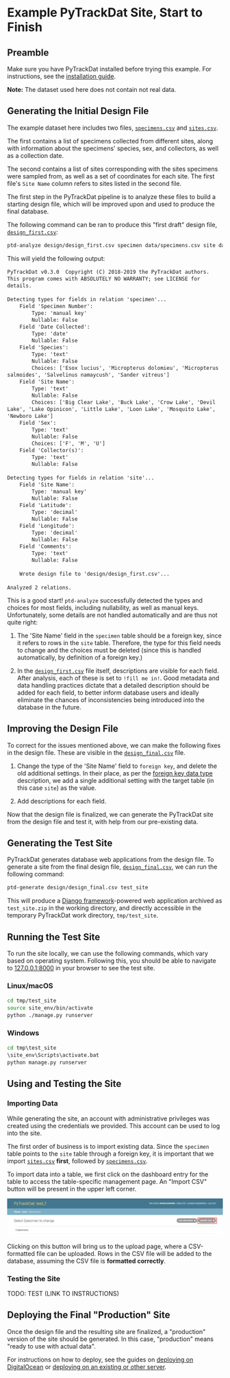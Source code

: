 # Example PyTrackDat Site, Start to Finish

## Preamble

Make sure you have PyTrackDat installed before trying this example. For
instructions, see the
[installation guide](https://github.com/ColauttiLab/PyTrackDat#installation).

**Note:** The dataset used here does not contain not real data.


## Generating the Initial Design File

The example dataset here includes two files,
[`specimens.csv`](data/specimens.csv) and [`sites.csv`](data/sites.csv).

The first contains a list of specimens collected from different sites, along
with information about the specimens' species, sex, and collectors, as well as
a collection date.

The second contains a list of sites corresponding with the sites specimens were
sampled from, as well as a set of coordinates for each site. The first file's
`Site Name` column refers to sites listed in the second file.

The first step in the PyTrackDat pipeline is to analyze these files to build
a starting design file, which will be improved upon and used to produce the
final database.

The following command can be ran to produce this "first draft" design file,
[`design_first.csv`](design/design_first.csv):

```bash
ptd-analyze design/design_first.csv specimen data/specimens.csv site data/sites.csv
```

This will yield the following output:

```
PyTrackDat v0.3.0  Copyright (C) 2018-2019 the PyTrackDat authors.
This program comes with ABSOLUTELY NO WARRANTY; see LICENSE for details.

Detecting types for fields in relation 'specimen'...
    Field 'Specimen Number':
        Type: 'manual key'
        Nullable: False
    Field 'Date Collected':
        Type: 'date'
        Nullable: False
    Field 'Species':
        Type: 'text'
        Nullable: False
        Choices: ['Esox lucius', 'Micropterus dolomieu', 'Micropterus salmoides', 'Salvelinus namaycush', 'Sander vitreus']
    Field 'Site Name':
        Type: 'text'
        Nullable: False
        Choices: ['Big Clear Lake', 'Buck Lake', 'Crow Lake', 'Devil Lake', 'Lake Opinicon', 'Little Lake', 'Loon Lake', 'Mosquito Lake', 'Newboro Lake']
    Field 'Sex':
        Type: 'text'
        Nullable: False
        Choices: ['F', 'M', 'U']
    Field 'Collector(s)':
        Type: 'text'
        Nullable: False

Detecting types for fields in relation 'site'...
    Field 'Site Name':
        Type: 'manual key'
        Nullable: False
    Field 'Latitude':
        Type: 'decimal'
        Nullable: False
    Field 'Longitude':
        Type: 'decimal'
        Nullable: False
    Field 'Comments':
        Type: 'text'
        Nullable: False

    Wrote design file to 'design/design_first.csv'...

Analyzed 2 relations.
```

This is a good start! `ptd-analyze` successfully detected the types and choices
for most fields, including nullability, as well as manual keys. Unfortunately,
some details are not handled automatically and are thus not quite right:

  1. The 'Site Name' field in the `specimen` table should be a foreign key,
     since it refers to rows in the `site` table. Therefore, the type for this
     field needs to change and the choices must be deleted (since this is
     handled automatically, by definition of a foreign key.)
     
  2. In the [`design_first.csv`](design/design_first.csv) file itself,
     descriptions are visible for each field. After analysis, each of these is
     set to `!fill me in!`. Good metadata and data handling practices dictate
     that a detailed description should be added for each field, to better
     inform database users and ideally eliminate the chances of inconsistencies
     being introduced into the database in the future.
     

## Improving the Design File

To correct for the issues mentioned above, we can make the following fixes in
the design file. These are visible in the
[`design_final.csv`](design/design_final.csv) file.

  1. Change the type of the 'Site Name' field to `foreign key`, and delete the
     old additional settings. In their place, as per the
     [foreign key data type](https://github.com/ColauttiLab/PyTrackDat#foreign-key-foreign-key-cross-relation)
     description, we add a single additional setting with the target table (in
     this case `site`) as the value.
     
  2. Add descriptions for each field.

Now that the design file is finalized, we can generate the PyTrackDat site from
the design file and test it, with help from our pre-existing data.


## Generating the Test Site

PyTrackDat generates database web applications from the design file. To
generate a site from the final design file, [`design_final.csv`](design/design_final.csv),
we can run the following command:

```bash
ptd-generate design/design_final.csv test_site
```

This will produce a [Django framework](https://djangoproject.com)-powered
web application archived as `test_site.zip` in the working directory, and
directly accessible in the temporary PyTrackDat work directory,
`tmp/test_site`.


## Running the Test Site

To run the site locally, we can use the following commands, which vary based
on operating system. Following this, you should be able to navigate to
[127.0.0.1:8000](http://127.0.0.1:8000) in your browser to see the test site.

### Linux/macOS

```bash
cd tmp/test_site
source site_env/bin/activate
python ./manage.py runserver
```

### Windows

```cmd
cd tmp\test_site
\site_env\Scripts\activate.bat
python manage.py runserver
```


## Using and Testing the Site

### Importing Data

While generating the site, an account with administrative privileges was
created using the credentials we provided. This account can be used to log into
the site.

The first order of business is to import existing data. Since the `specimen`
table points to the `site` table through a foreign key, it is important that
we import [`sites.csv`](data/sites.csv) **first**, followed by
[`specimens.csv`](data/specimens.csv).

To import data into a table, we first click on the dashboard entry for the
table to access the table-specific management page. An "Import CSV" button
will be present in the upper left corner.

<img src="../images/ptd_import_btn.png" alt="PyTrackDat Import" width="600">

Clicking on this button will bring us to the upload page, where a
CSV-formatted file can be uploaded. Rows in the CSV file will be added to the
database, assuming the CSV file is **formatted correctly**.

### Testing the Site

TODO: TEST (LINK TO INSTRUCTIONS)


## Deploying the Final "Production" Site

Once the design file and the resulting site are finalized, a "production"
version of the site should be generated. In this case, "production" means
"ready to use with actual data".

For instructions on how to deploy, see the guides on
[deploying on DigitalOcean](https://github.com/ColauttiLab/PyTrackDat#deploying-the-end-result-on-digitalocean) or
[deploying on an existing or other server](https://github.com/ColauttiLab/PyTrackDat#deploying-the-end-result-on-an-existing-linux-server).
